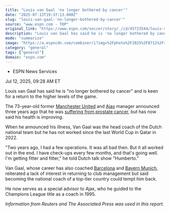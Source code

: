 ```yaml
---
title: "Louis van Gaal 'no longer bothered by cancer'"
date: "2025-07-13T19:37:13.000Z"
slug: "louis-van-gaal-'no-longer-bothered-by-cancer'"
source: "www.espn.com - TOP"
original_link: "https://www.espn.com/soccer/story/_/id/45723544/louis-van-gaal-says-no-longer-bothered-cancer"
description: "Louis van Gaal has said he is 'no longer bothered by cancer' and is keen for a return to the higher levels of the game."
mode: "summarize"
image: "https://a.espncdn.com/combiner/i?img=%2Fphoto%2F2025%2F0712%2Fr1518060_1296x729_16%2D9.jpg"
category: "general"
tags: ["general"]
domain: "espn.com"
---
```

<div id="readability-page-1" class="page"><div><div><ul><li><p>ESPN News Services</p></li></ul><p><span>Jul 12, 2025, 09:28 AM ET</span></p></div><p>Louis van Gaal has said he is "no longer bothered by cancer" and is keen for a return to the higher levels of the game.</p><p>The 73-year-old former <a data-clubhouse-guid="6ebc2fd0-35d3-733b-5666-b75035a3bce9" href="https://www.espn.com/soccer/team?id=360">Manchester United</a> and <a href="https://www.espn.co.uk/football/club/_/id/20796/ajax-amsterdam" target="_blank">Ajax</a> manager announced three years ago that he was <a href="https://www.espn.com/football/story/_/id/37627039/netherlands-manager-van-gaal-confirms-battling-prostate-cancer" target="_blank">suffering from prostate cancer</a>, but has now said his health is improving.</p><p>When he announced his illness, Van Gaal was the head coach of the Dutch national team but he has not worked since the last World Cup in Qatar in 2022.</p><p>"Two years ago, I had a few operations. It was all bad then. But it all worked out in the end. I have check-ups every few months, and that's going well. I'm getting fitter and fitter," he told Dutch talk show "Humberto."</p><p>Van Gaal, whose career has also coached <a data-clubhouse-guid="58f7c4a9-c991-4ed4-fe5c-1f833cba75b8" href="https://www.espn.com/soccer/team?id=83">Barcelona</a> and <a data-clubhouse-guid="25b5e432-d3d2-939f-f73b-6e531a6fbd91" href="https://www.espn.com/soccer/team?id=132">Bayern Munich</a>, reiterated a lack of interest in returning to club management but said becoming the national coach of a top-tier country could tempt him back.</p><p>He now serves as a special advisor to Ajax, who he guided to the Champions League title as a coach in 1995.</p><p><em>Information from Reuters and The Associated Press was used in this report.</em></p>
</div></div>